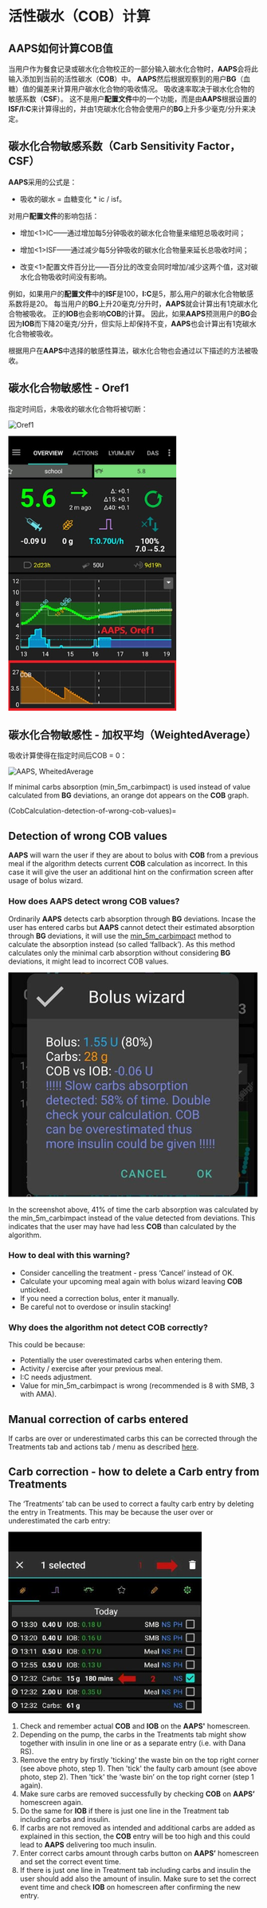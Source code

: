 # 活性碳水（COB）计算

## AAPS如何计算COB值

当用户作为餐食记录或碳水化合物校正的一部分输入碳水化合物时，**AAPS**会将此输入添加到当前的活性碳水（**COB**）中。 **AAPS**然后根据观察到的用户**BG**（血糖）值的偏差来计算用户碳水化合物的吸收情况。 吸收速率取决于碳水化合物的敏感系数（**CSF**）。 这不是用户**配置文件**中的一个功能，而是由**AAPS**根据设置的**ISF/I:C**来计算得出的，并由1克碳水化合物会使用户的**BG**上升多少毫克/分升来决定。

## 碳水化合物敏感系数（Carb Sensitivity Factor，CSF）

**AAPS**采用的公式是：

- 吸收的碳水 = 血糖变化 * ic / isf。

对用户**配置文件**的影响包括：

- 增加<1>IC</strong>——通过增加每5分钟吸收的碳水化合物量来缩短总吸收时间；

- 增加<1>ISF</strong>——通过减少每5分钟吸收的碳水化合物量来延长总吸收时间；

- 改变<1>配置文件百分比</strong>——百分比的改变会同时增加/减少这两个值，这对碳水化合物吸收时间没有影响。

例如，如果用户的**配置文件**中的**ISF**是100，**I:C**是5，那么用户的碳水化合物敏感系数将是20。 每当用户的**BG**上升20毫克/分升时，**AAPS**就会计算出有1克碳水化合物被吸收。 正的**IOB**也会影响**COB**的计算。 因此，如果**AAPS**预测用户的**BG**会因为**IOB**而下降20毫克/分升，但实际上却保持不变，**AAPS**也会计算出有1克碳水化合物被吸收。

根据用户在**AAPS**中选择的敏感性算法，碳水化合物也会通过以下描述的方法被吸收。

## 碳水化合物敏感性 - Oref1

指定时间后，未吸收的碳水化合物将被切断：

![Oref1](../images/cob_oref0_orange_II.png)

![Screenshot 2024-10-05 161009](../images/cob_oref0_orange_I.png)


## 碳水化合物敏感性 - 加权平均（WeightedAverage）

吸收计算使得在指定时间后COB = 0：

![AAPS, WheitedAverage](../images/cob_aaps2_orange_II.png)

If minimal carbs absorption (min_5m_carbimpact) is used instead of value calculated from **BG** deviations, an orange dot appears on the **COB** graph.

(CobCalculation-detection-of-wrong-cob-values)=
## Detection of wrong COB values

**AAPS**  will warn the user if they are about to bolus with **COB** from a previous meal if the algorithm detects current **COB** calculation as incorrect. In this case it will give the user an additional hint on the confirmation screen after usage of bolus wizard.

### How does AAPS detect wrong COB values?

Ordinarily __AAPS__ detects carb absorption through **BG** deviations. Incase the user has entered carbs but **AAPS** cannot detect their estimated absorption through **BG** deviations, it will use the [min_5m_carbimpact](#Preferences-min_5m_carbimpact) method to calculate the absorption instead (so called ‘fallback’). As this method calculates only the minimal carb absorption without considering **BG** deviations, it might lead to incorrect COB values.

![Hint on wrong COB value](../images/Calculator_SlowCarbAbsorption.png)

In the screenshot above, 41% of time the carb absorption was calculated by the min_5m_carbimpact instead of the value detected from deviations. This indicates that the user may have had less **COB** than calculated by the algorithm.

### How to deal with this warning?

- Consider cancelling the treatment - press ‘Cancel’ instead of OK.
- Calculate your upcoming meal again with bolus wizard leaving **COB** unticked.
- If you need a correction bolus, enter it manually.
- Be careful not to overdose or insulin stacking!


### Why does the algorithm not detect COB correctly?

This could be because:
- Potentially the user overestimated carbs when entering them.
- Activity / exercise after your previous meal.
- I:C needs adjustment.
- Value for min_5m_carbimpact is wrong (recommended is 8 with SMB, 3 with AMA).


## Manual correction of carbs entered

If carbs are over or underestimated carbs this can be corrected through the Treatments tab and actions tab / menu as described [here](#screens-bolus-carbs).


## Carb correction - how to delete a Carb entry from Treatments


The ‘Treatments’ tab can be used to correct a faulty carb entry by deleting the entry in Treatments. This may be because the user over or underestimated the carb entry:

![COB_Screenshot 2024-10-05 170124](../images/e123d85d-907e-4545-bf1b-09fee4d42555.png)

1. Check and remember actual **COB** and **IOB** on the **AAPS'** homescreen.
2. Depending on the pump, the carbs in the Treatments tab might show together with insulin in one line or as a separate entry (i.e. with Dana RS).
3. Remove the entry by firstly 'ticking' the waste bin on the top right corner (see above photo, step 1). Then 'tick' the faulty carb amount (see above photo, step 2). Then 'tick' the ‘waste bin’ on the top right corner (step 1 again).
4. Make sure carbs are removed successfully by checking **COB** on **AAPS’** homescreen again.
5. Do the same for **IOB** if there is just one line in the Treatment tab including carbs and insulin.
6. If carbs are not removed as intended and additional carbs are added as explained in this section, the **COB** entry will be too high and this could lead to **AAPS** delivering too much insulin.
7. Enter correct carbs amount through carbs button on **AAPS’** homescreen and set the correct event time.
8. If there is just one line in Treatment tab including carbs and insulin the user should add also the amount of insulin. Make sure to set the correct event time and check **IOB** on homescreen after confirming the new entry.

